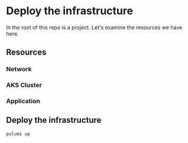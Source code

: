 # Deploy the infrastructure

In the root of this repo is a project. Let's examine the resources we have here.

## Resources

### Network

### AKS Cluster

### Application

## Deploy the infrastructure

```bash
pulumi up
```


